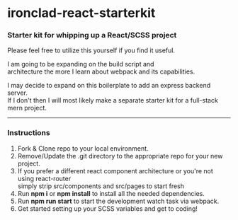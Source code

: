 # ironclad-react-starterkit
### Starter kit for whipping up a React/SCSS project
  
Please feel free to utilize this yourself if you find it useful.

I am going to be expanding on the build script and  
architecture the more I learn about webpack and its capabilities.

I may decide to expand on this boilerplate to add an express backend server.  
If I don't then I will most likely make a separate starter kit for a full-stack mern project.

***

### Instructions
1. Fork & Clone repo to your local environment.
5. Remove/Update the .git directory to the appropriate repo for your new project.
7. If you prefer a different react component architecture or you're not using react-router    
simply strip src/components and src/pages to start fresh
3. Run **npm i** or **npm install** to install all the needed dependencies.
4. Run **npm run start** to start the development watch task via webpack.
6. Get started setting up your SCSS variables and get to coding!